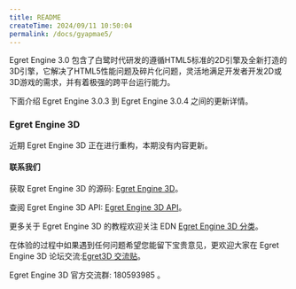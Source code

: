 ```yaml
---
title: README
createTime: 2024/09/11 10:50:04
permalink: /docs/gyapmae5/
---
```

Egret Engine 3.0 包含了白鹭时代研发的遵循HTML5标准的2D引擎及全新打造的3D引擎，它解决了HTML5性能问题及碎片化问题，灵活地满足开发者开发2D或3D游戏的需求，并有着极强的跨平台运行能力。

下面介绍 Egret Engine 3.0.3 到 Egret Engine 3.0.4 之间的更新详情。

### Egret Engine 3D

近期 Egret Engine 3D 正在进行重构，本期没有内容更新。

#### 联系我们

获取 Egret Engine 3D 的源码: [Egret Engine 3D](https://github.com/egret-labs/egret-3d)。

查阅 Egret Engine 3D API: [Egret Engine 3D API](http://edn.egret.com/cn/apidoc/index/name/egret3D.AnimaNodeCollection)。

更多关于 Egret Engine 3D 的教程欢迎关注 EDN [Egret Engine 3D 分类](http://edn.egret.com/cn/docs/page/775)。

在体验的过程中如果遇到任何问题希望您能留下宝贵意见，更欢迎大家在 Egret Engine 3D 论坛交流:[Egret3D 交流贴](http://bbs.egret.com/forum.php?mod=viewthread&tid=15653)。

Egret Engine 3D 官方交流群: 180593985 。

